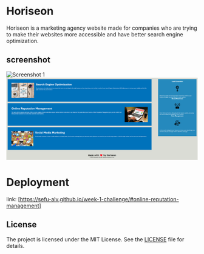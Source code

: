 # Horiseon

Horiseon is a marketing agency website made for companies who are trying to make their websites more accessible and have better search engine optimization. 

## screenshot 

![Screenshot 1](https://github.com/sefu-alv/week-1-challenge/blob/main/horiseon_1.png)
![Screenshot 2](https://github.com/sefu-alv/week-1-challenge/blob/main/horiseon_2.png)

# Deployment 
link: [https://sefu-alv.github.io/week-1-challenge/#online-reputation-management]

## License

The project is licensed under the MIT License. See the [LICENSE](https://github.com/sefu-alv/week-1-challenge/blob/main/LICENSE) file for details.